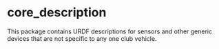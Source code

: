# core_description
This package contains URDF descriptions for sensors and other generic devices that are not specific to any one club vehicle.
